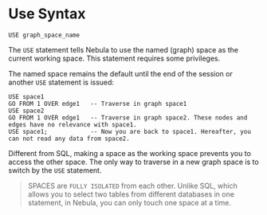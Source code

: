 # Use Syntax

```
USE graph_space_name
```

The `USE` statement tells Nebula to use the named (graph) space as the current working space. This statement requires some privileges.

The named space remains the default until the end of the session or another `USE` statement is issued:

```
USE space1
GO FROM 1 OVER edge1   -- Traverse in graph space1
USE space2
GO FROM 1 OVER edge1   -- Traverse in graph space2. These nodes and edges have no relevance with space1.
USE space1;            -- Now you are back to space1. Hereafter, you can not read any data from space2.
```

Different from SQL, making a space as the working space prevents you to access the other space. The only way to traverse in a new graph space is to switch by the `USE` statement.

> SPACES are `FULLY ISOLATED` from each other. Unlike SQL, which allows you to select two tables from different databases in one statement, in Nebula, you can only touch one space at a time.

